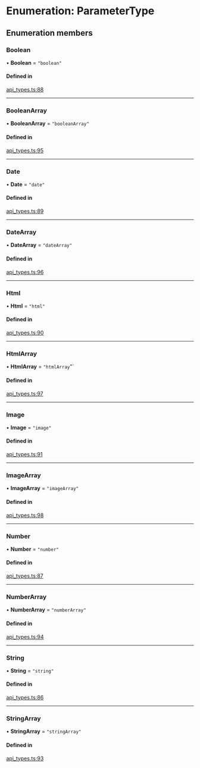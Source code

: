 # Enumeration: ParameterType

## Enumeration members

### Boolean

• **Boolean** = `"boolean"`

#### Defined in

[api_types.ts:88](https://github.com/coda/packs-sdk/blob/main/api_types.ts#L88)

___

### BooleanArray

• **BooleanArray** = `"booleanArray"`

#### Defined in

[api_types.ts:95](https://github.com/coda/packs-sdk/blob/main/api_types.ts#L95)

___

### Date

• **Date** = `"date"`

#### Defined in

[api_types.ts:89](https://github.com/coda/packs-sdk/blob/main/api_types.ts#L89)

___

### DateArray

• **DateArray** = `"dateArray"`

#### Defined in

[api_types.ts:96](https://github.com/coda/packs-sdk/blob/main/api_types.ts#L96)

___

### Html

• **Html** = `"html"`

#### Defined in

[api_types.ts:90](https://github.com/coda/packs-sdk/blob/main/api_types.ts#L90)

___

### HtmlArray

• **HtmlArray** = `"htmlArray`"`

#### Defined in

[api_types.ts:97](https://github.com/coda/packs-sdk/blob/main/api_types.ts#L97)

___

### Image

• **Image** = `"image"`

#### Defined in

[api_types.ts:91](https://github.com/coda/packs-sdk/blob/main/api_types.ts#L91)

___

### ImageArray

• **ImageArray** = `"imageArray"`

#### Defined in

[api_types.ts:98](https://github.com/coda/packs-sdk/blob/main/api_types.ts#L98)

___

### Number

• **Number** = `"number"`

#### Defined in

[api_types.ts:87](https://github.com/coda/packs-sdk/blob/main/api_types.ts#L87)

___

### NumberArray

• **NumberArray** = `"numberArray"`

#### Defined in

[api_types.ts:94](https://github.com/coda/packs-sdk/blob/main/api_types.ts#L94)

___

### String

• **String** = `"string"`

#### Defined in

[api_types.ts:86](https://github.com/coda/packs-sdk/blob/main/api_types.ts#L86)

___

### StringArray

• **StringArray** = `"stringArray"`

#### Defined in

[api_types.ts:93](https://github.com/coda/packs-sdk/blob/main/api_types.ts#L93)
